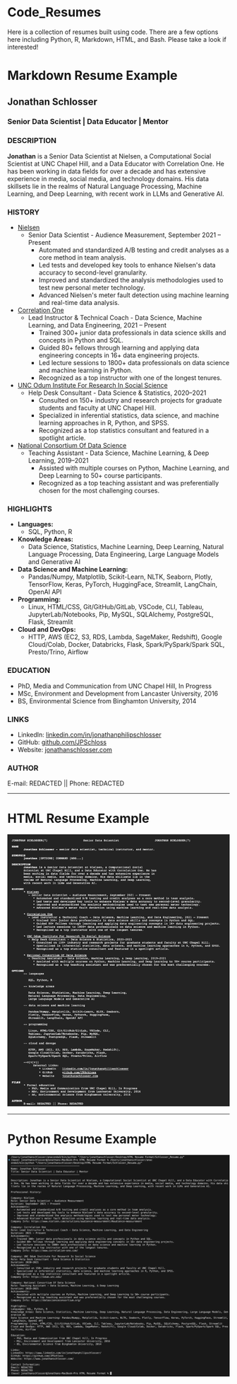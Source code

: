 # Code_Resumes
Here is a collection of resumes built using code. There are a few options here including Python, R, Markdown, HTML, and Bash. Please take a look if interested! 

# Markdown Resume Example

## Jonathan Schlosser 
### **Senior Data Scientist | Data Educator | Mentor**


### DESCRIPTION
**Jonathan** is a Senior Data Scientist at Nielsen, a Computational Social Scientist at UNC Chapel Hill, and a Data Educator with Correlation One. 
He has been working in data fields for over a decade and has extensive experience in media, social media, and technology domains. 
His data skillsets lie in the realms of Natural Language Processing, Machine Learning, and Deep Learning, with recent work in LLMs and Generative AI.

### HISTORY
- [Nielsen](https://www.nielsen.com/solutions/audience-measurement/#audience-measurement)
  - Senior Data Scientist - Audience Measurement, September 2021 – Present
    - Automated and standardized A/B testing and credit analyses as a core method in team analysis.
    - Led tests and developed key tools to enhance Nielsen's data accuracy to second-level granularity.
    - Improved and standardized the analysis methodologies used to test new personal meter technology.
    - Advanced Nielsen's meter fault detection using machine learning and real-time data analysis.
- [Correlation One](https://www.correlation-one.com/)
  - Lead Instructor & Technical Coach - Data Science, Machine Learning, and Data Engineering, 2021 – Present
    - Trained 300+ junior data professionals in data science skills and concepts in Python and SQL.
    - Guided 80+ fellows through learning and applying data engineering concepts in 16+ data engineering projects.
    - Led lecture sessions to 1800+ data professionals on data science and machine learning in Python.
    - Recognized as a top instructor with one of the longest tenures.
- [UNC Odum Institute For Research In Social Science](https://odum.unc.edu/)
  - Help Desk Consultant - Data Science & Statistics, 2020–2021
    - Consulted on 150+ industry and research projects for graduate students and faculty at UNC Chapel Hill.
    - Specialized in inferential statistics, data science, and machine learning approaches in R, Python, and SPSS.
    - Recognized as a top statistics consultant and featured in a spotlight article.
- [National Consortium Of Data Science](https://datascienceconsortium.org/)
  - Teaching Assistant - Data Science, Machine Learning, & Deep Learning, 2019–2021
    - Assisted with multiple courses on Python, Machine Learning, and Deep Learning to 50+ course participants.
    - Recognized as a top teaching assistant and was preferentially chosen for the most challenging courses.

### HIGHLIGHTS
- **Languages:**
  - SQL, Python, R
- **Knowledge Areas:**
  - Data Science, Statistics, Machine Learning, Deep Learning, Natural Language Processing, Data Engineering, Large Language Models and Generative AI
- **Data Science and Machine Learning:**
  - Pandas/Numpy, Matplotlib, Scikit-Learn, NLTK, Seaborn, Plotly, TensorFlow, Keras, PyTorch, HuggingFace, Streamlit, LangChain, OpenAI API
- **Programming:**
  - Linux, HTML/CSS, Git/GitHub/GitLab, VSCode, CLI, Tableau, JupyterLab/Notebooks, Pip, MySQL, SQLAlchemy, PostgreSQL, Flask, Streamlit
- **Cloud and DevOps:**
  - HTTP, AWS (EC2, S3, RDS, Lambda, SageMaker, Redshift), Google Cloud/Colab, Docker, Databricks, Flask, Spark/PySpark/Spark SQL, Presto/Trino, Airflow

### EDUCATION
  - PhD, Media and Communication from UNC Chapel Hill, In Progress
  - MSc, Environment and Development from Lancaster University, 2016
  - BS, Environmental Science from Binghamton University, 2014
  
### LINKS
- LinkedIn: [linkedin.com/in/jonathanphilipschlosser](https://www.linkedin.com/in/jonathanphilipschlosser/)
- GitHub: [github.com/JPSchloss](https://github.com/JPSchloss)
- Website: [jonathanschlosser.com](https://www.jonathanschlosser.com/)

### AUTHOR
E-mail: REDACTED || Phone: REDACTED 

----

# HTML Resume Example
![HTML Resume](https://github.com/JPSchloss/Code_Resumes/blob/a274f7ad7cbc1349bfb0ca3f05a277fb390a9c24/HTML%20Example.png)

----

# Python Resume Example
![Python Resume](https://github.com/JPSchloss/Code_Resumes/blob/1184cdc31468d7b0f20a231b405a995718619005/Python%20Example.png)

